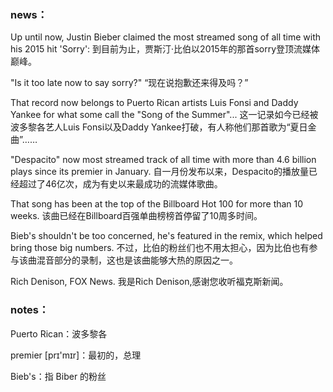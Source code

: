 ### news：

Up until now, Justin Bieber claimed the most streamed song of all time with his 2015 hit 'Sorry': 到目前为止，贾斯汀·比伯以2015年的那首sorry登顶流媒体巅峰。

"Is it too late now to say sorry?" “现在说抱歉还来得及吗？”

That record now belongs to Puerto Rican artists Luis Fonsi and Daddy Yankee for what some call the "Song of the Summer"... 这一记录如今已经被波多黎各艺人Luis Fonsi以及Daddy Yankee打破，有人称他们那首歌为“夏日金曲”……

"Despacito" now most streamed track of all time with more than 4.6 billion plays since its premier in January. 自一月份发布以来，Despacito的播放量已经超过了46亿次，成为有史以来最成功的流媒体歌曲。

That song has been at the top of the Billboard Hot 100 for more than 10 weeks. 该曲已经在Billboard百强单曲榜榜首停留了10周多时间。

Bieb's shouldn't be too concerned, he's featured in the remix, which helped bring those big numbers. 不过，比伯的粉丝们也不用太担心，因为比伯也有参与该曲混音部分的录制，这也是该曲能够大热的原因之一。

Rich Denison, FOX News. 我是Rich Denison,感谢您收听福克斯新闻。

### notes：

Puerto Rican：波多黎各

premier [prɪ'mɪr]：最初的，总理

Bieb's：指 Biber 的粉丝